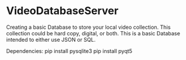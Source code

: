 # VideoDatabaseServer

Creating a basic Database to store your local video collection.
This collection could be hard copy, digital, or both.
This is a basic Database intended to either use JSON or SQL.

Dependencies: 
pip install pysqlite3
pip install pyqt5

